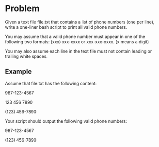 # Problem

Given a text file file.txt that contains a list of phone numbers (one per line), write a one-liner bash script to print all valid phone numbers.

You may assume that a valid phone number must appear in one of the following two formats: (xxx) xxx-xxxx or xxx-xxx-xxxx. (x means a digit)

You may also assume each line in the text file must not contain leading or trailing white spaces.

## Example

Assume that file.txt has the following content:

987-123-4567

123 456 7890

(123) 456-7890

Your script should output the following valid phone numbers:

987-123-4567

(123) 456-7890
